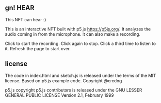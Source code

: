 ## gn! HEAR 

This NFT can hear :)

This is an interactive NFT built with p5.js https://p5js.org/. It analyzes the audio coming in from the microphone. It can also make a recording.

Click to start the recording. Click again to stop. Click a third time to listen to it. Refresh the page to start over.

## license

The code in index.html and sketch.js is released under the terms of the MIT license. Based on p5.js example code. 
Copyright @crcdng

p5.js copyright p5.js contributors is released under the GNU LESSER GENERAL PUBLIC LICENSE Version 2.1, February 1999